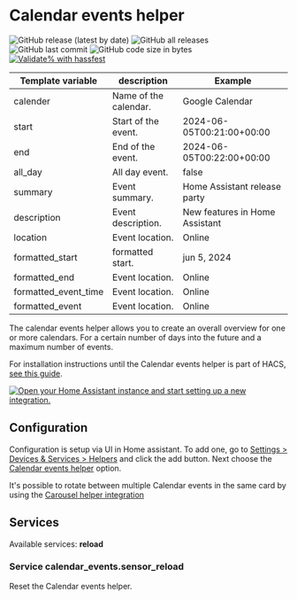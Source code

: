 # Calendar events helper

![GitHub release (latest by date)](https://img.shields.io/github/v/release/kgn3400/calendar_events)
![GitHub all releases](https://img.shields.io/github/downloads/kgn3400/calendar_events/total)
![GitHub last commit](https://img.shields.io/github/last-commit/kgn3400/calendar_events)
![GitHub code size in bytes](https://img.shields.io/github/languages/code-size/kgn3400/calendar_events)
[![Validate% with hassfest](https://github.com/kgn3400/calendar_events/workflows/Validate%20with%20hassfest/badge.svg)](https://github.com/kgn3400/calendar_events/actions/workflows/hassfest.yaml)

| Template variable | description              | Example                           |
| -------------------- | --------------------- | --------------------------------- |
| calender             | Name of the calendar. | Google Calendar                   |
| start                | Start of the event.   | 2024-06-05T00:21:00+00:00         |
| end                  | End of the event.     | 2024-06-05T00:22:00+00:00         |
| all_day              | All day event.        | false                             |
| summary              | Event summary.        | Home Assistant release party      |
| description          | Event description.    | New features in Home Assistant    |
| location             | Event location.       | Online                            |
| formatted_start      | formatted start.      | jun 5, 2024                       |
| formatted_end        | Event location.       | Online                            |
| formatted_event_time | Event location.       | Online                            |
| formatted_event      | Event location.       | Online                            |

The calendar events helper allows you to create an overall overview for one or more calendars. For a certain number of days into the future and a maximum number of events.

For installation instructions until the Calendar events helper is part of HACS, [see this guide](https://hacs.xyz/docs/faq/custom_repositories).

[![Open your Home Assistant instance and start setting up a new integration.](https://my.home-assistant.io/badges/config_flow_start.svg)](https://my.home-assistant.io/redirect/config_flow_start/?domain=calendar_events)

## Configuration

Configuration is setup via UI in Home assistant. To add one, go to [Settings > Devices & Services > Helpers](https://my.home-assistant.io/redirect/helpers) and click the add button. Next choose the [Calendar events helper](https://my.home-assistant.io/redirect/config_flow_start?domain=calendar_events) option.

<!-- <img src="images/config.png" width="400" height="auto" alt="Config"> -->
<!--
<img src="https://github.com/kgn3400/calendar_events/blob/main/images/config.png" width="400" height="auto" alt="Config">
<br/>
<br/>
-->

It's possible to rotate between multiple Calendar events in the same card by using the [Carousel helper integration](https://github.com/kgn3400/carousel)

## Services

Available services: __reload__

### Service calendar_events.sensor_reload

Reset the Calendar events helper.
